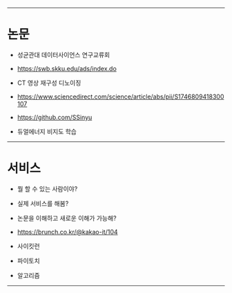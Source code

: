 
---

# 논문

+ 성균관대 데이터사이언스 연구교류회
+ https://swb.skku.edu/ads/index.do

+ CT 영상 재구성 디노이징
+ https://www.sciencedirect.com/science/article/abs/pii/S1746809418300107
+ https://github.com/SSinyu

+ 듀얼에너지 비지도 학습 

---

# 서비스

+ 뭘 할 수 있는 사람이야? 
+ 실제 서비스를 해봄?
+ 논문을 이해하고 새로운 이해가 가능해?
+ https://brunch.co.kr/@kakao-it/104


+ 사이킷런 
+ 파이토치 

+ 알고리즘 

---
